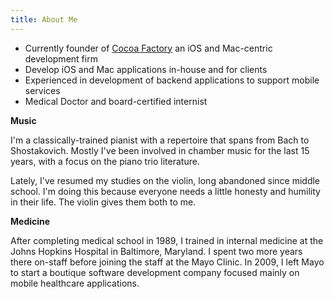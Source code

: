```yaml
---
title: About Me
---
```


- Currently founder of [Cocoa Factory][6] an iOS and Mac-centric development firm
- Develop iOS and Mac applications in-house and for clients
- Experienced in development of backend applications to support mobile services
- Medical Doctor and board-certified internist

**Music**

I'm a classically-trained pianist with a repertoire that spans from Bach to Shostakovich.  Mostly I've been involved in chamber music for the last 15 years, with a focus on the piano trio literature.

Lately, I've resumed my studies on the violin, long abandoned since middle school.  I'm doing this because everyone needs a little honesty and humility in their life.  The violin gives them both to me.

**Medicine**

After completing medical school in 1989, I trained in internal medicine at the Johns Hopkins Hospital in Baltimore, Maryland.  I spent two more years there on-staff before joining the staff at the Mayo Clinic. In 2009, I left Mayo to start a boutique software development company focused mainly on mobile healthcare applications.

  [6]: http://www.cocoafactory.com
